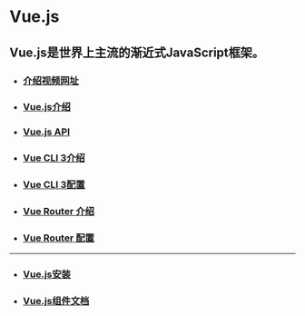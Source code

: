 # Vue.js

## Vue.js是世界上主流的渐近式JavaScript框架。

- ### [介绍视频网址](https://v.youku.com/v_show/id_XMzMwMTYyODMyNA==.html?refer=shipinyunPC_operation.liuliling_bofangqi_1244000_fQZ7Fj_18101900)

- ### [Vue.js介绍](https://cn.vuejs.org/v2/guide/)
- ### [Vue.js API](https://cn.vuejs.org/v2/api/)
- ### [Vue CLI 3介绍](https://cli.vuejs.org/zh/guide/cli-service.html)
- ### [Vue CLI 3配置](https://cli.vuejs.org/zh/config/)
- ### [Vue Router 介绍](https://router.vuejs.org/zh/guide/#html)
- ### [Vue Router 配置](https://cli.vuejs.org/zh/config/)

---

- ### [Vue.js安装](install)
- ### [Vue.js组件文档](component)
